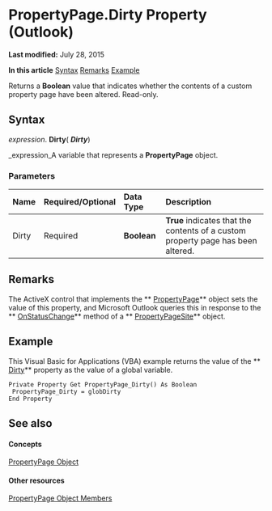 
# PropertyPage.Dirty Property (Outlook)

 **Last modified:** July 28, 2015

 **In this article**
 [Syntax](#sectionSection0)
 [Remarks](#sectionSection1)
 [Example](#sectionSection2)


Returns a  **Boolean** value that indicates whether the contents of a custom property page have been altered. Read-only.


## Syntax
<a name="sectionSection0"> </a>

 _expression_. **Dirty**( **_Dirty_**)

 _expression_A variable that represents a  **PropertyPage** object.


### Parameters



|**Name**|**Required/Optional**|**Data Type**|**Description**|
|:-----|:-----|:-----|:-----|
|Dirty|Required| **Boolean**| **True** indicates that the contents of a custom property page has been altered.|

## Remarks
<a name="sectionSection1"> </a>

The ActiveX control that implements the  ** [PropertyPage](22e561d5-603e-2cf3-e142-6173dd0d4c25.md)** object sets the value of this property, and Microsoft Outlook queries this in response to the ** [OnStatusChange](d314f8fc-33f5-0a6f-22c0-e26548e21a4f.md)** method of a ** [PropertyPageSite](cdec4b4c-14b3-de0a-52c8-d5af46f4644a.md)** object.


## Example
<a name="sectionSection2"> </a>

This Visual Basic for Applications (VBA) example returns the value of the  ** [Dirty](fb654f40-9b80-654c-395a-811923dfb903.md)** property as the value of a global variable.


```
Private Property Get PropertyPage_Dirty() As Boolean 
 PropertyPage_Dirty = globDirty 
End Property
```


## See also
<a name="sectionSection2"> </a>


#### Concepts


 [PropertyPage Object](22e561d5-603e-2cf3-e142-6173dd0d4c25.md)
#### Other resources


 [PropertyPage Object Members](d4524c0d-8134-9770-5d4a-162104b0308a.md)
